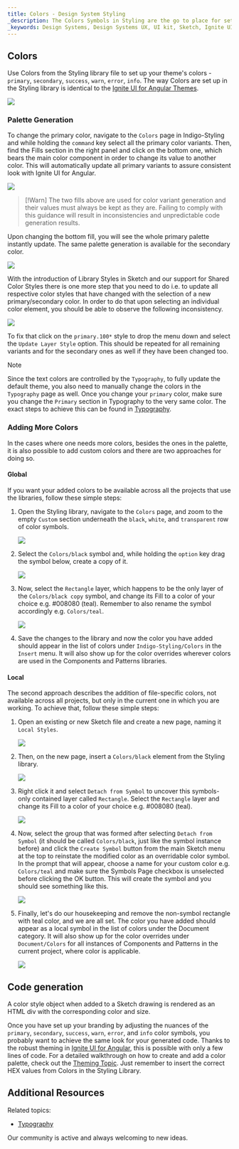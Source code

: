 ```yaml
---
title: Colors - Design System Styling
_description: The Colors Symbols in Styling are the go to place for setting up a theme in Indigo Design.
_keywords: Design Systems, Design Systems UX, UI kit, Sketch, Ignite UI for Angular, Sketch to Angular, Sketch to Angular, Angular, Angular Design System, Export code from Sketch, Design Kits for Angular, Sketch HTML, Sketch to HTML, Sketch UI kits
---
```


## Colors

Use Colors from the Styling library file to set up your theme's colors - `primary`, `secondary`, `success`, `warn`, `error`, `info`. The way Colors are set up in the Styling library is identical to the [Ignite UI for Angular Themes](https://www.infragistics.com/products/ignite-ui-angular/angular/components/themes.html).

<img src="../images/colors_palette.png" srcset="../images/colors_palette@2x.png 2x" />

### Palette Generation

To change the primary color, navigate to the `Colors` page in Indigo-Styling and while holding the `command` key select all the primary color variants. Then, find the Fills section in the right panel and click on the bottom one, which bears the main color component in order to change its value to another color. This will automatically update all primary variants to assure consistent look with Ignite UI for Angular.

<img src="../images/colors-fills.png"/>

> [!Warn]
> The two fills above are used for color variant generation and their values must always be kept as they are. Failing to comply with this guidance will result in inconsistencies and unpredictable code generation results.

Upon changing the bottom fill, you will see the whole primary palette instantly update. The same palette generation is available for the secondary color.

<img src="../images/colors_generation.png" srcset="../images/colors_generation@2x.png 2x" />

With the introduction of Library Styles in Sketch and our support for Shared Color Styles there is one more step that you need to do i.e. to update all respective color styles that have changed with the selection of a new primary/secondary color. In order to do that upon selecting an individual color element, you should be able to observe the following inconsistency.

<img src="../images/colors_styles_update.png"/>

To fix that click on the `primary.100*` style to drop the menu down and select the `Update Layer Style` option. This should be repeated for all remaining variants and for the secondary ones as well if they have been changed too.

> [!Note]
> Since the text colors are controlled by the `Typography`, to fully update the default theme, you also need to manually change the colors in the `Typography` page as well. Once you change your `primary` color, make sure you change the `Primary` section in Typography to the very same color. The exact steps to achieve this can be found in [Typography](typography.md).

### Adding More Colors

In the cases where one needs more colors, besides the ones in the palette, it is also possible to add custom colors and there are two approaches for doing so.

#### Global

If you want your added colors to be available across all the projects that use the libraries, follow these simple steps:

1.  Open the Styling library, navigate to the `Colors` page, and zoom to the empty `Custom` section underneath the `black`, `white`, and `transparent` row of color symbols.

    <img src="../images/colors_custom0.png" srcset="../images/colors_custom0@2x.png 2x" />

2.  Select the `Colors/black` symbol and, while holding the `option` key drag the symbol below, create a copy of it.

    <img src="../images/colors_custom1.png" srcset="../images/colors_custom1@2x.png 2x" />

3.  Now, select the `Rectangle` layer, which happens to be the only layer of the `Colors/black copy` symbol, and change its Fill to a color of your choice e.g. #008080 (teal). Remember to also rename the symbol accordingly e.g. `Colors/teal`.

    <img src="../images/colors_custom2.png" srcset="../images/colors_custom2@2x.png 2x" />

4.  Save the changes to the library and now the color you have added should appear in the list of colors under `Indigo-Styling/Colors` in the `Insert` menu. It will also show up for the color overrides wherever colors are used in the Components and Patterns libraries.

#### Local

The second approach describes the addition of file-specific colors, not available across all projects, but only in the current one in which you are working. To achieve that, follow these simple steps:

1.  Open an existing or new Sketch file and create a new page, naming it `Local Styles`.

    <img src="../images/colors_local_page.png" />

2.  Then, on the new page, insert a `Colors/black` element from the Styling library.

    <img src="../images/colors_local0.png" srcset="../images/colors_local0@2x.png 2x" />

3.  Right click it and select `Detach from Symbol` to uncover this symbols-only contained layer called `Rectangle`. Select the `Rectangle` layer and change its Fill to a color of your choice e.g. #008080 (teal).

    <img src="../images/colors_local1.png" srcset="../images/colors_local1@2x.png 2x" />

4.  Now, select the group that was formed after selecting `Detach from Symbol` (it should be called `Colors/black`, just like the symbol instance before) and click the `Create Symbol` button from the main Sketch menu at the top to reinstate the modified color as an overridable color symbol. In the prompt that will appear, choose a name for your custom color e.g. `Colors/teal` and make sure the Symbols Page checkbox is unselected before clicking the OK button. This will create the symbol and you should see something like this.

    <img src="../images/colors_local2.png" srcset="../images/colors_local2@2x.png 2x" />

5.  Finally, let's do our housekeeping and remove the non-symbol rectangle with teal color, and we are all set. The color you have added should appear as a local symbol in the list of colors under the Document category. It will also show up for the color overrides under `Document/Colors` for all instances of Components and Patterns in the current project, where color is applicable.

    <img src="../images/colors_local3.png" srcset="../images/colors_local3@2x.png 2x" />

## Code generation

A color style object when added to a Sketch drawing is rendered as an HTML div with the corresponding color and size.

Once you have set up your branding by adjusting the nuances of the `primary`, `secondary`, `success`, `warn`, `error`, and `info` color symbols, you probably want to achieve the same look for your generated code. Thanks to the robust theming in [Ignite UI for Angular](https://www.infragistics.com/products/ignite-ui-angular), this is possible with only a few lines of code. For a detailed walkthrough on how to create and add a color palette, check out the [Theming Topic](https://www.infragistics.com/products/ignite-ui-angular/angular/components/themes.html#generating-color-palettes). Just remember to insert the correct HEX values from Colors in the Styling Library.

## Additional Resources

Related topics:

- [Typography](typography.md)
  <div class="divider--half"></div>

Our community is active and always welcoming to new ideas.


